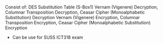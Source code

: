 Consist of:
DES Substitution Table (S-Box1)
Vernam (Vigenere) Decryption, Columnar Transposition Decryption, Ceasar Cipher (Monoalphabetic Substitution) Decryption
Vernam (Vigenere) Encryption, Columnar Transposition Encryption, Ceasar Cipher (Monoalphabetic Substitution) Encryption

- Can be use for SUSS ICT318 exam 
